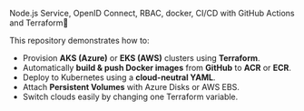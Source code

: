Node.js Service, OpenID Connect, RBAC, docker, CI/CD with GitHub Actions and Terraform🐳

This repository demonstrates how to:
- Provision **AKS (Azure)** or **EKS (AWS)** clusters using **Terraform**.
- Automatically **build & push Docker images** from **GitHub** to **ACR** or **ECR**.
- Deploy to Kubernetes using a **cloud-neutral YAML**.
- Attach **Persistent Volumes** with Azure Disks or AWS EBS.
- Switch clouds easily by changing one Terraform variable.
